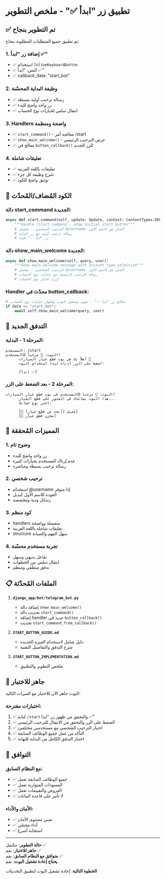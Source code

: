 # تطبيق زر "ابدأ ✅" - ملخص التطوير

## ✅ تم التطوير بنجاح

تم تطبيق جميع المتطلبات المطلوبة بنجاح:

### 1. إضافة زر "ابدأ ✅"
- ✅ استخدام `InlineKeyboardButton` 
- ✅ النص: "ابدأ ✅"
- ✅ callback_data: "start_bot"

### 2. وظيفة البداية المحسّنة
- ✅ رسالة ترحيب أولية بسيطة
- ✅ زر واحد واضح للبدء
- ✅ انتقال سلس لخيارات نوع الحساب

### 3. Handlers واضحة ومنظمة
- ✅ `start_command()` - معالجة أمر /start
- ✅ `show_main_welcome()` - عرض الترحيب الرئيسي
- ✅ معالج في `button_callback()` للزر الجديد

### 4. تعليقات شاملة
- ✅ تعليقات باللغة العربية
- ✅ شرح وظيفة كل جزء
- ✅ توثيق واضح للكود

## 🔧 الكود المُضاف/المُحدّث

### دالة start_command الجديدة:
```python
async def start_command(self, update: Update, context: ContextTypes.DEFAULT_TYPE):
    """Handle /start command - show initial start button"""
    # الترحيب الشخصي - تفضيل @username، البديل هو الاسم الأول
    # رسالة ترحيب أولية مع زر البداية  
    # زر "ابدأ ✅" للبدء
```

### دالة show_main_welcome الجديدة:
```python
async def show_main_welcome(self, query, user):
    """Show main welcome message with account type selection"""
    # الترحيب الشخصي - تفضيل @username، البديل هو الاسم الأول
    # رسالة الترحيب الرئيسية مع خيارات نوع الحساب
    # أزرار اختيار نوع الحساب
```

### Handler محدّث في button_callback:
```python
# معالج زر "ابدأ ✅" - يقوم بتشغيل البوت وإظهار خيارات نوع الحساب
if data == "start_bot":
    await self.show_main_welcome(query, user)
```

## 📱 التدفق الجديد

### المرحلة 1 - البداية:
```
المستخدم: /start
البوت: 🔧 مرحباً @المستخدم!
      أهلاً بك في بوت قطع غيار السيارات 🚗
      اضغط على الزر أدناه لبدء استخدام البوت:
      
      [ابدأ ✅]
```

### المرحلة 2 - بعد الضغط على الزر:
```
البوت: 🔧 مرحباً @المستخدم في بوت قطع غيار السيارات!
      هذا البوت يساعدك في العثور على قطع الغيار...
      اختر نوع حسابك:
      
      [🛒 عميل (أبحث عن قطع غيار)]
      [🏪 مخزن قطع غيار]
```

## 🎯 المميزات المُحققة

### 1. وضوح تام
- زر واحد واضح للبدء
- عدم إرباك المستخدم بخيارات كثيرة
- رسالة ترحيب بسيطة ومباشرة

### 2. ترحيب شخصي
- استخدام @username إذا متوفر
- العودة للاسم الأول كبديل
- رسائل ودية ومخصصة

### 3. كود منظم
- handlers منفصلة وواضحة
- تعليقات شاملة باللغة العربية
- structure سهل الفهم والصيانة

### 4. تجربة مستخدم محسّنة
- تفاعل بديهي وسهل
- انتقال سلس بين الخطوات
- تدفق منطقي ومنظم

## 📋 الملفات المُحدّثة

1. **`django_app/bot/telegram_bot.py`**
   - إضافة دالة `show_main_welcome()`
   - تحديث دالة `start_command()`
   - إضافة handler جديد في `button_callback()`
   - تحديث `start_command_from_callback()`

2. **`START_BUTTON_GUIDE.md`**
   - دليل شامل لاستخدام الميزة الجديدة
   - شرح التدفق والتفاصيل التقنية

3. **`START_BUTTON_IMPLEMENTATION.md`**
   - ملخص التطوير والتطبيق

## 🧪 جاهز للاختبار

البوت جاهز الآن للاختبار مع الميزات التالية:

### اختبارات مقترحة:
1. ✅ كتابة `/start` والتحقق من ظهور زر "ابدأ ✅"
2. ✅ الضغط على الزر والتحقق من الانتقال للترحيب الرئيسي
3. ✅ اختبار الترحيب الشخصي مع مستخدمين مختلفين
4. ✅ التأكد من عمل جميع الوظائف السابقة
5. ✅ اختبار التدفق الكامل من البداية للنهاية

## 🔄 التوافق

### مع النظام السابق:
- ✅ جميع الوظائف السابقة تعمل
- ✅ المسودات المتوازية تعمل
- ✅ العروض والتقييمات تعمل
- ✅ لا تأثير على قاعدة البيانات

### الأمان والأداء:
- ✅ نفس مستوى الأمان
- ✅ أداء محسّن
- ✅ استجابة أسرع

---

**حالة التطوير**: مكتمل ✅  
**جاهز للاختبار**: نعم ✅  
**متوافق مع النظام السابق**: نعم ✅  
**يحتاج إعادة تشغيل البوت**: نعم  

**الخطوة التالية**: إعادة تشغيل البوت لتطبيق التحديثات
